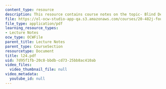 ```yaml
---
content_type: resource
description: This resource contains course notes on the topic- Blind Deconvolution.
file: https://ol-ocw-studio-app-qa.s3.amazonaws.com/courses/20-482j-foundations-of-algorithms-and-computational-techniques-in-systems-biology-spring-2006/7d95f1fb20c8bbdbcd7325bb8ac410ab_l24.pdf
file_type: application/pdf
learning_resource_types:
- Lecture Notes
ocw_type: OCWFile
parent_title: Lecture Notes
parent_type: CourseSection
resourcetype: Document
title: l24.pdf
uid: 7d95f1fb-20c8-bbdb-cd73-25bb8ac410ab
video_files:
  video_thumbnail_file: null
video_metadata:
  youtube_id: null
---
```

